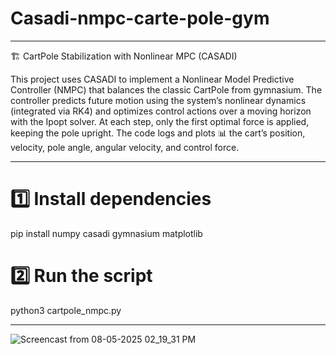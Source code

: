 # Casadi-nmpc-carte-pole-gym


---

🏗 CartPole Stabilization with Nonlinear MPC (CASADI)

This project uses CASADI to implement a Nonlinear Model Predictive Controller (NMPC) that balances the classic CartPole from gymnasium. The controller predicts future motion using the system’s nonlinear dynamics (integrated via RK4) and optimizes control actions over a moving horizon with the Ipopt solver. At each step, only the first optimal force is applied, keeping the pole upright. The code logs and plots 📊 the cart’s position, velocity, pole angle, angular velocity, and control force.


---

# 1️⃣ Install dependencies
pip install numpy casadi gymnasium matplotlib

# 2️⃣ Run the script
python3 cartpole_nmpc.py

___



![Screencast from 08-05-2025 02_19_31 PM](https://github.com/user-attachments/assets/68227684-dafd-4a65-903a-776b6962d71c)
